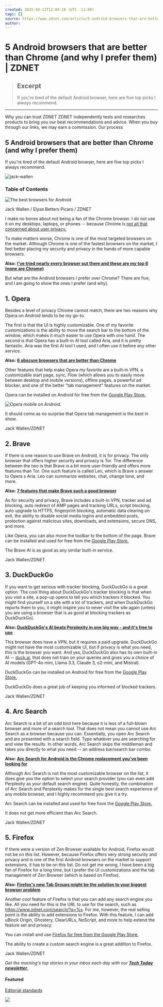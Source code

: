 ```yaml
---
created: 2025-04-12T12:04:10 (UTC -11:00)
tags: []
source: https://www.zdnet.com/article/5-android-browsers-that-are-better-than-chrome-and-why-i-prefer-them/#google_vignette
author: 
---
```


# 5 Android browsers that are better than Chrome (and why I prefer them) | ZDNET

> ## Excerpt
> If you're tired of the default Android browser, here are five top picks I always recommend.

---
Why you can trust ZDNET ZDNET independently tests and researches products to bring you our best recommendations and advice. When you buy through our links, we may earn a commission. Our process

## 5 Android browsers that are better than Chrome (and why I prefer them)

If you're tired of the default Android browser, here are five top picks I always recommend.

![jack-wallen](https://www.zdnet.com/a/img/resize/80afa2cf818051230f8f8ab53658034e8b30fe4a/2022/08/05/f03bef9a-858a-451d-bc30-8c603c2ba899/jack-wallen.jpg?auto=webp&fit=crop&frame=1&height=192&width=192)

### Table of Contents

 ![The best browsers for Android](https://www.zdnet.com/a/img/resize/3d3d057710d794b60d239fddffd9e1a2693f8724/2025/04/09/4ef8d4ec-a204-498e-8e29-ff423aa5eda7/the-best-browsers-for-android.jpg?auto=webp&width=1280)

Jack Wallen / Elyse Betters Picaro / ZDNET

I make no bones about not being a fan of the Chrome browser. I do not use it on my desktops, laptops, or phones -- because Chrome is [not all that concerned about user privacy.](https://www.zdnet.com/article/5-great-chrome-browser-alternatives-that-put-your-privacy-first/)

To make matters worse, Chrome is one of the most targeted browsers on the market. Although Chrome is one of the fastest browsers on the market, I feel better placing my security and privacy in the hands of more capable browsers.

**Also:** [**I've tried nearly every browser out there and these are my top 6 (none are Chrome)**](https://www.zdnet.com/article/ive-tried-almost-every-browser-out-there-and-these-are-my-top-6-none-are-chrome/)

But what are the Android browsers I prefer over Chrome? There are five, and I am going to show the ones I prefer (and why).

## 1\. Opera

Besides a level of privacy Chrome cannot match, there are two reasons why Opera on Android tends to be my go-to. 

The first is that the UI is highly customizable. One of my favorite customizations is the ability to move the search bar to the bottom of the window, which makes it much easier to use Opera with one hand. The second is that Opera has a built-in AI tool called Aria, and it is pretty fantastic. Aria was the first AI tool I used, and I often use it before any other service. 

**Also:** [**6 obscure browsers that are better than Chrome**](https://www.zdnet.com/home-and-office/work-life/6-obscure-browsers-that-are-better-than-chrome/)

Other features that help make Opera my favorite are a built-in VPN, a customizable start page, sync, Flow (which allows you to easily move between desktop and mobile versions), offline pages, a powerful ad blocker, and one of the better "tab management" features on the market. 

Opera can be installed on Android for free from the [Google Play Store.](https://cc.zdnet.com/v1/otc/00hQi47eqnEWQ6T9d4QLBUc?element=BODY&element_label=Google+Play+Store.&group_uuid=b9853050-e21c-4bed-a896-db8434f3181e&module=LINK&object_type=commerce-link&object_uuid=c5057f95-cc80-4c32-a174-f1f635cf5f42&position=1&template=article&track_code=__COM_CLICK_ID__&url=https%3A%2F%2Fplay.google.com%2Fstore%2Fapps%2Fdetails%3Fid%3Dcom.opera.browser&view_instance_uuid=f982f219-a6b0-4039-bd4b-0bc7a32a2f4a)

 ![Opera mobile on Android.](https://www.zdnet.com/a/img/resize/c257ad8a13296deaabf566e0289258b2f50d6fba/2025/04/09/c3bfd2c0-fe88-42d1-bd6c-6b254b63c632/operamobile.jpg?auto=webp&width=740)

It should come as no surprise that Opera tab management is the best in show.

Jack Wallen/ZDNET

## 2\. Brave

If there is one reason to use Brave on Android, it is for privacy. The only browser that offers higher security and privacy is Tor. The difference between the two is that Brave is a bit more user-friendly and offers more features than Tor. One such feature is called Leo, which is Brave s answer to Opera s Aria. Leo can summarize websites, chat, change tone, and more. 

**Also:** [**7 features that make Brave such a good browser**](https://www.zdnet.com/home-and-office/work-life/7-features-that-make-brave-such-a-good-browser/)

As for security and privacy, Brave includes a built-in VPN, tracker and ad blocking, auto redirect of AMP pages and tracking URLs, script blocking, auto upgrade to HTTPS, fingerprint blocking, automatic data clearing on exit, the ability to disable social media logins and embedded posts, protection against malicious sites, downloads, and extensions, secure DNS, and more. 

Like Opera, you can also move the toolbar to the bottom of the page. Brave can be installed and used for free from the [Google Play Store.](https://cc.zdnet.com/v1/otc/00hQi47eqnEWQ6T9d4QLBUc?element=BODY&element_label=Google+Play+Store.&group_uuid=35aee9c7-d14c-4eb6-a87d-244beb00fbc1&module=LINK&object_type=commerce-link&object_uuid=c5057f95-cc80-4c32-a174-f1f635cf5f42&position=1&template=article&track_code=__COM_CLICK_ID__&url=https%3A%2F%2Fplay.google.com%2Fstore%2Fapps%2Fdetails%3Fid%3Dcom.brave.browser&view_instance_uuid=f982f219-a6b0-4039-bd4b-0bc7a32a2f4a)

The Brave AI is as good as any similar built-in service.

Jack Wallen/ZDNET

## 3\. DuckDuckGo

If you want to get serious with tracker blocking, DuckDuckGo is a great option. The cool thing about DuckDuckGo's tracker blocking is that when you visit a site, a pop-up opens to tell you which trackers it blocked. You might find yourself on a site with a lot of trackers, and when DuckDuckGo reports them to you, it might inspire you to never visit the site again (unless you are using a browser that is as good at blocking trackers as DuckDuckGo). 

**Also:** [**DuckDuckGo's AI beats Perplexity in one big way - and it's free to use**](https://www.zdnet.com/article/duckduckgos-ai-beats-perplexity-in-one-big-way-and-its-free-to-use/)

This browser does have a VPN, but it requires a paid upgrade. DuckDuckGo might not have the most customizable UI, but if privacy is what you need, this is the browser you want. And yes, DuckDuckGo also has its own built-in AI -- [duck.ai](http://duck.ai/), that does not train on your queries and gives you a choice of AI models (GPT-4o mini, Llama 3.3, Claude 3, o2-mini, and Mistral). 

DuckDuckGo can be installed on Android for free from the [Google Play Store.](https://cc.zdnet.com/v1/otc/00hQi47eqnEWQ6T9d4QLBUc?element=BODY&element_label=Google+Play+Store.&group_uuid=1f967822-23ae-48b9-a470-f6585bbbf3c6&module=LINK&object_type=commerce-link&object_uuid=c5057f95-cc80-4c32-a174-f1f635cf5f42&position=1&template=article&track_code=__COM_CLICK_ID__&url=https%3A%2F%2Fplay.google.com%2Fstore%2Fapps%2Fdetails%3Fid%3Dcom.duckduckgo.mobile.android&view_instance_uuid=f982f219-a6b0-4039-bd4b-0bc7a32a2f4a)

DuckDuckGo does a great job of keeping you informed of blocked trackers.

Jack Wallen/ZDNET

## 4\. Arc Search

Arc Search is a bit of an odd bird here because it is less of a full-blown browser and more of a search tool. That does not mean you cannot use Arc Search as a browser because you can. Essentially, you open Arc Search and are presented with a search field. Type whatever you are searching for and view the results. In other words, Arc Search skips the middleman and takes you directly to what you need -- an address bar/search bar combo. 

**Also:** [**Arc Search for Android is the Chrome replacement you've been looking for**](https://www.zdnet.com/article/arc-search-for-android-is-the-chrome-replacement-youve-been-looking-for/)

Although Arc Search is not the most customizable browser on the list, it does give you the option to select your search provider (you can even add Perplexity as your default search engine). Quite honestly, the combination of Arc Search and Perplexity makes for the single best search experience of any mobile browser, and I highly recommend you give it a try. 

Arc Search can be installed and used for free from the [Google Play Store.](https://cc.zdnet.com/v1/otc/00hQi47eqnEWQ6T9d4QLBUc?element=BODY&element_label=Google+Play+Store.&group_uuid=dfb91f08-589e-40bd-9af2-e33902366606&module=LINK&object_type=commerce-link&object_uuid=c5057f95-cc80-4c32-a174-f1f635cf5f42&position=1&template=article&track_code=__COM_CLICK_ID__&url=https%3A%2F%2Fplay.google.com%2Fstore%2Fapps%2Fdetails%3Fid%3Dcompany.thebrowser.arc&view_instance_uuid=f982f219-a6b0-4039-bd4b-0bc7a32a2f4a)

It does not get more efficient than Arc Search.

Jack Wallen/ZDNET

## 5\. Firefox

If there were a version of Zen Browser available for Android, Firefox would not be on this list. However, because Firefox offers very strong security and privacy and is one of the first Android browsers on the market to support extensions, it has to be on this list. Do not get me wrong, I have been a big fan of Firefox for a long time, but I prefer the UI customizations and the tab management of Zen Browser (which is based on Firefox). 

**Also:** [**Firefox's new Tab Groups might be the solution to your biggest browser problem**](https://www.zdnet.com/article/firefoxs-new-tab-groups-might-be-the-solution-to-your-biggest-browser-problem/)

Another cool feature of Firefox is that you can add any search engine you like. All you need for this is the URL to use for the search, such as https://www.zdnet.com/search/?q=%s. For me, however, the real selling point is the ability to add extensions to Firefox. With this feature, I can add uBlock Origin, Ghostery, ClearURLs, NoScript, and more to help extend the feature set and privacy. 

You can install and use [Firefox for free from the Google Play Store.](https://cc.zdnet.com/v1/otc/00hQi47eqnEWQ6T9d4QLBUc?element=BODY&element_label=Firefox+for+free+from+the+Google+Play+Store.&group_uuid=abbf4697-2829-493b-bf0b-6e966c87291f&module=LINK&object_type=commerce-link&object_uuid=c5057f95-cc80-4c32-a174-f1f635cf5f42&position=1&template=article&track_code=__COM_CLICK_ID__&url=https%3A%2F%2Fplay.google.com%2Fstore%2Fsearch%3Fq%3DFirefox%26c%3Dapps&view_instance_uuid=f982f219-a6b0-4039-bd4b-0bc7a32a2f4a)

The ability to create a custom search engine is a great addition to Firefox.

Jack Wallen/ZDNET

_Get the morning's top stories in your inbox each day with our_ [**_Tech Today newsletter._**](https://www.zdnet.com/newsletters/)

#### Featured

[Editorial standards](https://www.zdnet.com/editorial-guidelines/)

![](https://zdbb.net/l/z0WVjCBSEeGLoxIxOQVEwQ?additionalInformation=&cms_page_id=&local_uid=&referrer=https%3A%2F%2Fwww.google.com%2F&zd_pageview_id=f00919e8-e1a4-468f-97a0-f80668c6a408&zd_session_id=b6f44043-a59b-49ed-9c1a-ab0e24cf5fdb&zd_location=https%3A%2F%2Fwww.zdnet.com%2Farticle%2F5-android-browsers-that-are-better-than-chrome-and-why-i-prefer-them%2F&eu_consent=&third_party_consent=&fu=false&fpid=14d53baa7fea4e1cbbaa9ae7d2a59f5b&ppid=14d53baa7fea4e1cbbaa9ae7d2a59f5b)
